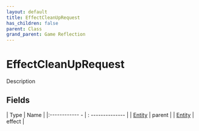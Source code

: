 ```yaml
---
layout: default
title: EffectCleanUpRequest
has_children: false
parent: Class
grand_parent: Game Reflection
---
```

# EffectCleanUpRequest
Description 

## Fields
| Type | Name |
|:------------ - | : -------------- |
| [Entity](game-reflection/classes/entity.md) | parent |
| [Entity](game-reflection/classes/entity.md) | effect |

